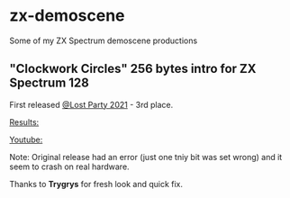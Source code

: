 # zx-demoscene
Some of my ZX Spectrum demoscene productions

## **"Clockwork Circles"** 256 bytes intro for ZX Spectrum 128
First released [@Lost Party 2021](https://www.lostparty.pl/2021/) - 3rd place.

[Results:](https://www.pouet.net/party_results.php?which=1864&when=2021)

[Youtube:](https://www.youtube.com/watch?v=oUi3sc_Ynzs)

Note: Original release had an error (just one tniy bit was set wrong) and it seem to crash on real hardware.

Thanks to **Trygrys** for fresh look and quick fix.

